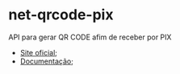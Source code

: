 # net-qrcode-pix

API para gerar QR CODE afim de receber por PIX

- [Site oficial](https://www.bcb.gov.br/estabilidadefinanceira/negociopix);
- [Documentação](https://www.bcb.gov.br/content/estabilidadefinanceira/spb_docs/ManualBRCode.pdf);

